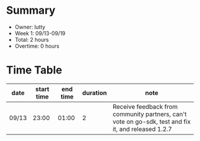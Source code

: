 # Summary
* Owner: lutty
* Week 1: 09/13-09/19
* Total: 2 hours
* Overtime: 0 hours

# Time Table
| date  | start time  | end time | duration  |  note |
|---|---|---|---|---|
| 09/13  | 23:00  | 01:00  | 2  | Receive feedback from community partners, can't vote on go-sdk, test and fix it, and released 1.2.7 |
